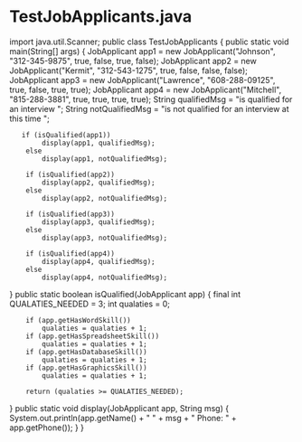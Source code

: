 # TestJobApplicants.java

import java.util.Scanner;
public class TestJobApplicants
{
   public static void main(String[] args)
   {
      JobApplicant app1 = new JobApplicant("Johnson", "312-345-9875",
            true, false, true, false);
      JobApplicant app2 = new JobApplicant("Kermit", "312-543-1275",
            true, false, false, false);
      JobApplicant app3 = new JobApplicant("Lawrence", "608-288-09125",
            true, false, true, true);
      JobApplicant app4 = new JobApplicant("Mitchell", "815-288-3881",
            true, true, true, true);
      String qualifiedMsg = "is qualified for an interview   ";
      String notQualifiedMsg = "is not qualified for an interview at this time   ";

       if (isQualified(app1))
            display(app1, qualifiedMsg);
        else
            display(app1, notQualifiedMsg);

        if (isQualified(app2))
            display(app2, qualifiedMsg);
        else
            display(app2, notQualifiedMsg);

        if (isQualified(app3))
            display(app3, qualifiedMsg);
        else
            display(app3, notQualifiedMsg);

        if (isQualified(app4))
            display(app4, qualifiedMsg);
        else
            display(app4, notQualifiedMsg);

   }
   public static boolean isQualified(JobApplicant app)
   {
      final int QUALATIES_NEEDED = 3;
        int qualaties = 0;

        if (app.getHasWordSkill())
            qualaties = qualaties + 1;
        if (app.getHasSpreadsheetSkill())
            qualaties = qualaties + 1;
        if (app.getHasDatabaseSkill())
            qualaties = qualaties + 1;
        if (app.getHasGraphicsSkill())
            qualaties = qualaties + 1;
        
        return (qualaties >= QUALATIES_NEEDED);
   }
   public static void display(JobApplicant app, String msg)
   {
      System.out.println(app.getName() + " " + msg +
         "  Phone: " + app.getPhone());
   }
}
